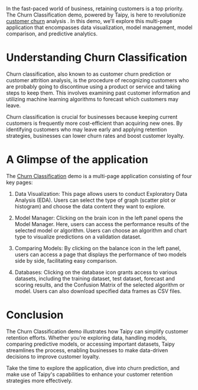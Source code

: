 In the fast-paced world of business, retaining customers is a top priority. The Churn 
Classification demo, powered by Taipy, is here to revolutionize 
[customer churn](https://en.wikipedia.org/wiki/Customer_attrition) analysis . In this demo,
we'll explore this multi-page application that encompasses data visualization, model management, 
model comparison, and predictive analytics.


# Understanding Churn Classification
Churn classification, also known to as customer churn prediction or customer attrition analysis, 
is the procedure of recognizing customers who are probably going to discontinue using a product 
or service and taking steps to keep them. This involves examining past customer information 
and utilizing machine learning algorithms to forecast which customers may leave.

Churn classification is crucial for businesses because keeping current customers is frequently more cost-efficient 
than acquiring new ones. By identifying customers who may leave early and applying retention strategies, 
businesses can lower churn rates and boost customer loyalty.

# A Glimpse of the application

The [Churn Classification](https://churn-classification.taipy.cloud/) demo is a multi-page 
application consisting of four key pages:

1. Data Visualization: 
    This page allows users to conduct Exploratory Data Analysis (EDA). Users can select the type 
    of graph (scatter plot or histogram) and choose the data content they want to explore.

2. Model Manager: 
    Clicking on the brain icon in the left panel opens the Model Manager. Here, users can access 
    the performance results of the selected model or algorithm. Users can choose an algorithm 
    and chart type to visualize predictions on a validation dataset.

3. Comparing Models: 
    By clicking on the balance icon in the left panel, users can access a page that displays the 
    performance of two models side by side, facilitating easy comparison.

4. Databases: 
    Clicking on the database icon grants access to various datasets, including the training 
    dataset, test dataset, forecast and scoring results, and the Confusion Matrix of the selected 
    algorithm or model. Users can also download specified data frames as CSV files.

# Conclusion

The Churn Classification demo illustrates how Taipy can simplify customer retention efforts. 
Whether you're exploring data, handling models, comparing predictive models, 
or accessing important datasets, Taipy streamlines the process, enabling businesses 
to make data-driven decisions to improve customer loyalty.

Take the time to explore the application, dive into churn prediction, and make use of Taipy's capabilities 
to enhance your customer retention strategies more effectively.
